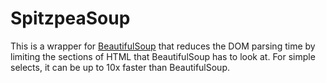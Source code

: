 SpitzpeaSoup
================================

This is a wrapper for [BeautifulSoup](http://www.crummy.com/software/BeautifulSoup/) that reduces the DOM parsing time by limiting the sections of HTML that BeautifulSoup has to look at.  For simple selects, it can be up to 10x faster than BeautifulSoup.
